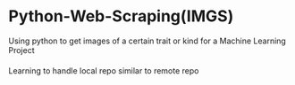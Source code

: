 # Python-Web-Scraping(IMGS)
Using python to get images of a certain trait or kind for a Machine Learning Project
####
Learning to handle local repo similar to remote repo
